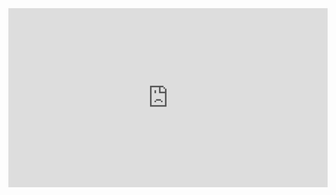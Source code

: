 <iframe src="https://player.vimeo.com/video/505764030" width="640" height="360" frameborder="0" allow="autoplay; fullscreen; picture-in-picture" allowfullscreen></iframe>
